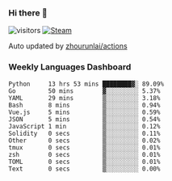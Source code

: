 ### Hi there 👋

![visitors](https://visitor-badge.glitch.me/badge?page_id=zhourunlai)
[![Steam](https://img.shields.io/badge/dynamic/json?label=Steam&query=%24.data.totalSubs&url=https%3A%2F%2Fapi.spencerwoo.com%2Fsubstats%2F%3Fsource%3DsteamGames%26queryKey%3D76561198285156854&suffix=%20Games&logo=steam&labelColor=134375&color=0b1a37&longCache=true)](http://steamcommunity.com/profiles/76561198285156854)

Auto updated by <a href="https://github.com/zhourunlai/zhourunlai/actions" target="_blank">zhourunlai/actions</a>

### Weekly Languages Dashboard

<!--PART:wakatime-->
```text
Python     13 hrs 53 mins ████████▓░ 89.09%
Go         50 mins        ▓░░░░░░░░░ 5.37%
YAML       29 mins        ▒░░░░░░░░░ 3.18%
Bash       8 mins         ▒░░░░░░░░░ 0.94%
Vue.js     5 mins         ▒░░░░░░░░░ 0.59%
JSON       5 mins         ▒░░░░░░░░░ 0.54%
JavaScript 1 min          ▒░░░░░░░░░ 0.12%
Solidity   0 secs         ▒░░░░░░░░░ 0.11%
Other      0 secs         ▒░░░░░░░░░ 0.02%
tmux       0 secs         ▒░░░░░░░░░ 0.01%
zsh        0 secs         ▒░░░░░░░░░ 0.01%
TOML       0 secs         ▒░░░░░░░░░ 0.01%
Text       0 secs         ▒░░░░░░░░░ 0.00%
```
<!--PART:wakatime-->
